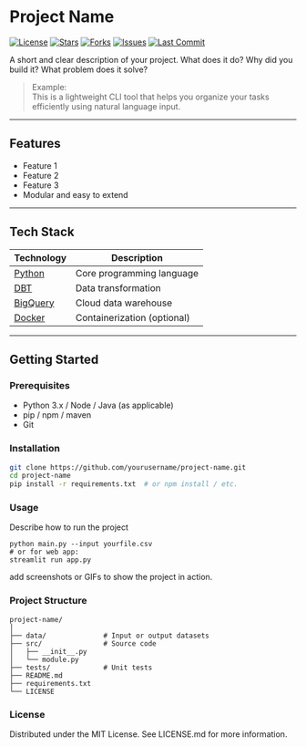 # Project Name

[![License](https://img.shields.io/github/license/nileshhazra/README?style=flat-square)](LICENSE)
[![Stars](https://img.shields.io/github/stars/freeCodeCamp/freeCodeCamp?style=flat-square)](https://github.com/yourusername/project-name/stargazers)
[![Forks](https://img.shields.io/github/forks/freeCodeCamp/freeCodeCamp?style=flat-square)](https://github.com/yourusername/project-name/fork)
[![Issues](https://img.shields.io/github/issues/freeCodeCamp/freeCodeCamp?style=flat-square)](https://github.com/yourusername/project-name/issues)
[![Last Commit](https://img.shields.io/github/last-commit/nileshhazra/Python?style=flat-square)](https://github.com/yourusername/project-name/commits)



A short and clear description of your project. What does it do? Why did you build it? What problem does it solve?

> Example:  
> This is a lightweight CLI tool that helps you organize your tasks efficiently using natural language input.

---

## Features

- Feature 1
- Feature 2
- Feature 3
- Modular and easy to extend

---

## Tech Stack

| Technology | Description |
|------------|-------------|
| [Python](https://www.python.org/) | Core programming language |
| [DBT](https://www.getdbt.com/) | Data transformation |
| [BigQuery](https://cloud.google.com/bigquery) | Cloud data warehouse |
| [Docker](https://www.docker.com/) | Containerization (optional) |

---

## Getting Started

### Prerequisites

- Python 3.x / Node / Java (as applicable)
- pip / npm / maven
- Git

### Installation

```bash
git clone https://github.com/yourusername/project-name.git
cd project-name
pip install -r requirements.txt  # or npm install / etc.
```

### Usage
Describe how to run the project
```
python main.py --input yourfile.csv
# or for web app:
streamlit run app.py
```
add screenshots or GIFs to show the project in action.

### Project Structure
```text
project-name/
│
├── data/              # Input or output datasets
├── src/               # Source code
│   ├── __init__.py
│   └── module.py
├── tests/             # Unit tests
├── README.md
├── requirements.txt
└── LICENSE
```

### License
Distributed under the MIT License. See LICENSE.md for more information.


